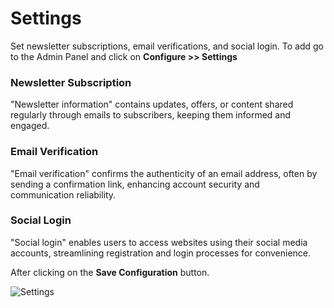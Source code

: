 # Settings

Set newsletter subscriptions, email verifications, and social login.
To add go to the Admin Panel and click on **Configure >> Settings**

### Newsletter Subscription

"Newsletter information" contains updates, offers, or content shared regularly through emails to subscribers, keeping them informed and engaged.

### Email Verification

"Email verification" confirms the authenticity of an email address, often by sending a confirmation link, enhancing account security and communication reliability.

### Social Login

"Social login" enables users to access websites using their social media accounts, streamlining registration and login processes for convenience.

After clicking on the **Save Configuration** button.

![Settings](../../assets/2.2.0/images/configure/settings.png)
